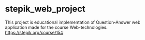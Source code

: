 # stepik_web_project
This project is educational implementation of Question-Answer web application made for the course Web-technologies.
https://stepik.org/course/154
